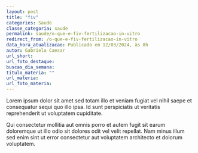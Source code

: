 ```yaml
---
layout: post
title: "fiv"
categories: Saude
classe_categoria: saude
permalink: saude/o-que-e-fiv-fertilizacao-in-vitro
redirect_from: /o-que-e-fiv-fertilizacao-in-vitro
data_hora_atualizacao: Publicado em 12/03/2024, às 8h
autor: Gabriela Caesar
url_short: 
url_foto_destaque: 
buscas_dia_semana: 
titulo_materia: ""
url_materia: 
url_foto_materia: 
---
```

Lorem ipsum dolor sit amet sed totam illo et veniam fugiat vel nihil saepe et consequatur sequi quo illo ipsa. Id sunt perspiciatis ut veritatis reprehenderit ut voluptatem cupiditate. 

Qui consectetur mollitia aut omnis porro et autem fugit sit earum doloremque ut illo odio sit dolores odit vel velit repellat. Nam minus illum sed enim sint ut error consectetur aut voluptatem architecto et dolorum voluptatem. 

